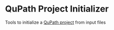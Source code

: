 # QuPath Project Initializer

Tools to initialize a [QuPath project](https://qupath.github.io/) from input files
